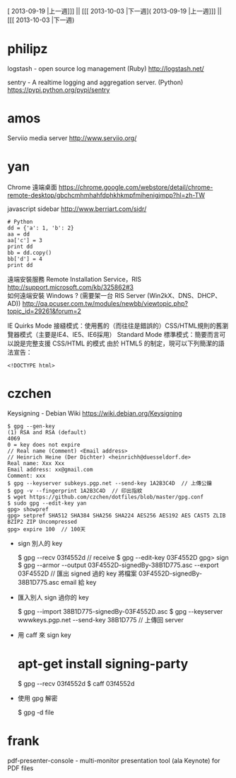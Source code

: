 [ 2013-09-19 |上一週]]] || [[[ 2013-10-03 |下一週]( 2013-09-19 |上一週]]] || [[[ 2013-10-03 |下一週)



# philipz

logstash - open source log management (Ruby)
<http://logstash.net/>  

sentry - A realtime logging and aggregation server. (Python)
<https://pypi.python.org/pypi/sentry>  

# amos

Serviio media server
<http://www.serviio.org/>  

# yan

Chrome 遠端桌面
<https://chrome.google.com/webstore/detail/chrome-remote-desktop/gbchcmhmhahfdphkhkmpfmihenigjmpp?hl=zh-TW>  

javascript sidebar
<http://www.berriart.com/sidr/>  


    # Python
    dd = {'a': 1, 'b': 2}
    aa = dd
    aa['c'] = 3
    print dd
    bb = dd.copy()
    bb['d'] = 4
    print dd



遠端安裝服務 Remote Installation Service，RIS
<http://support.microsoft.com/kb/325862#3>  
如何遠端安裝 Windows ? (需要架一台 RIS Server (Win2kX、DNS、DHCP、AD))
<http://qa.pcuser.com.tw/modules/newbb/viewtopic.php?topic_id=29261&forum=2>  



IE
Quirks Mode 接縫模式：使用舊的（而往往是錯誤的）CSS/HTML規則的舊瀏覽器模式（主要是IE4、IE5、IE6採用）
Standard Mode 標準模式：簡要而言可以說是完整支援 CSS/HTML 的模式
由於 HTML5 的制定，現可以下列簡潔的語法宣告：


    <!DOCTYPE html>


# czchen

Keysigning - Debian Wiki
<https://wiki.debian.org/Keysigning>  


    $ gpg --gen-key
    (1) RSA and RSA (default)
    4069
    0 = key does not expire
    // Real name (Comment) <Email address>
    // Heinrich Heine (Der Dichter) <heinrichh@duesseldorf.de>
    Real name: Xxx Xxx
    Email address: xx@gmail.com
    Comment: xxx
    $ gpg --keyserver subkeys.pgp.net --send-key 1A2B3C4D  // 上傳公鑰
    $ gpg -v --fingerprint 1A2B3C4D  // 印出指紋
    $ wget https://github.com/czchen/dotfiles/blob/master/gpg.conf
    $ sudo gpg --edit-key yan
    gpg> showpref
    gpg> setpref SHA512 SHA384 SHA256 SHA224 AES256 AES192 AES CAST5 ZLIB BZIP2 ZIP Uncompressed
    gpg> expire 100  // 100天


* sign 別人的 key

    $ gpg --recv 03f4552d  // receive
    $ gpg --edit-key 03F4552D
    gpg> sign
    $ gpg --armor --output 03F4552D-signedBy-38B1D775.asc --export 03F4552D  // 匯出 signed 過的 key
    將檔案 03F4552D-signedBy-38B1D775.asc email 給 key


* 匯入別人 sign 過你的 key


    $ gpg --import 38B1D775-signedBy-03F4552D.asc 
    $ gpg --keyserver wwwkeys.pgp.net --send-key 38B1D775  // 上傳回 server


* 用 caff 來 sign key


    # apt-get install signing-party
    $ gpg --recv 03f4552d
    $ caff 03f4552d



* 使用 gpg 解密


    $ gpg -d file


# frank

pdf-presenter-console - multi-monitor presentation tool (ala Keynote) for PDF files
